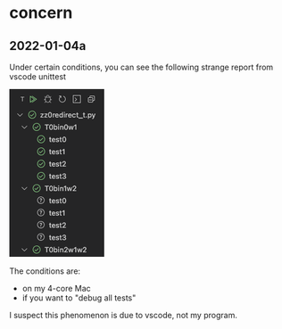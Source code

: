 # concern

## 2022-01-04a

Under certain conditions, you can see the following strange report from vscode unittest

![2022-01-04 a](img/2022-01-04a.png)

The conditions are:
- on my 4-core Mac
- if you want to "debug all tests"

I suspect this phenomenon is due to vscode, not my program.
